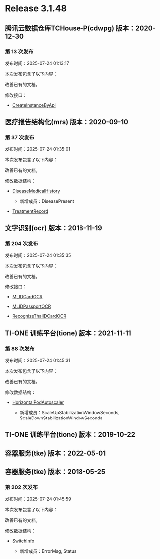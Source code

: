 # Release 3.1.48

## 腾讯云数据仓库TCHouse-P(cdwpg) 版本：2020-12-30

### 第 13 次发布

发布时间：2025-07-24 01:13:17

本次发布包含了以下内容：

改善已有的文档。

修改接口：

* [CreateInstanceByApi](https://cloud.tencent.com/document/api/878/98894)




## 医疗报告结构化(mrs) 版本：2020-09-10

### 第 37 次发布

发布时间：2025-07-24 01:35:01

本次发布包含了以下内容：

改善已有的文档。

修改数据结构：

* [DiseaseMedicalHistory](https://cloud.tencent.com/document/api/1314/56230#DiseaseMedicalHistory)

	* 新增成员：DiseasePresent

* [TreatmentRecord](https://cloud.tencent.com/document/api/1314/56230#TreatmentRecord)




## 文字识别(ocr) 版本：2018-11-19

### 第 204 次发布

发布时间：2025-07-24 01:35:35

本次发布包含了以下内容：

改善已有的文档。

修改接口：

* [MLIDCardOCR](https://cloud.tencent.com/document/api/866/37656)

* [MLIDPassportOCR](https://cloud.tencent.com/document/api/866/37657)

* [RecognizeThaiIDCardOCR](https://cloud.tencent.com/document/api/866/48475)




## TI-ONE 训练平台(tione) 版本：2021-11-11

### 第 88 次发布

发布时间：2025-07-24 01:45:31

本次发布包含了以下内容：

改善已有的文档。

修改数据结构：

* [HorizontalPodAutoscaler](https://cloud.tencent.com/document/api/851/75051#HorizontalPodAutoscaler)

	* 新增成员：ScaleUpStabilizationWindowSeconds, ScaleDownStabilizationWindowSeconds




## TI-ONE 训练平台(tione) 版本：2019-10-22



## 容器服务(tke) 版本：2022-05-01



## 容器服务(tke) 版本：2018-05-25

### 第 202 次发布

发布时间：2025-07-24 01:45:59

本次发布包含了以下内容：

改善已有的文档。

修改数据结构：

* [SwitchInfo](https://cloud.tencent.com/document/api/457/31866#SwitchInfo)

	* 新增成员：ErrorMsg, Status




